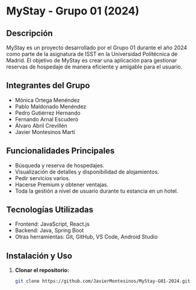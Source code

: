 # MyStay - Grupo 01 (2024)


## Descripción
MyStay es un proyecto desarrollado por el Grupo 01 durante el año 2024 como parte de la asignatura de ISST en la Universidad Politécnica de Madrid. El objetivo de MyStay es crear una aplicación para gestionar reservas de hospedaje de manera eficiente y amigable para el usuario.

## Integrantes del Grupo
- Mónica Ortega Menéndez
- Pablo Maldonado Menéndez
- Pedro Gutiérrez Hernando
- Fernando Arnal Escudero
- Álvaro Abril Crevillén
- Javier Montesinos Martí

## Funcionalidades Principales
- Búsqueda y reserva de hospedajes.
- Visualización de detalles y disponibilidad de alojamientos.
- Pedir servicios varios.
- Hacerse Premium y obtener ventajas.
- Toda la gestión a nivel de usuario durante tu estancia en un hotel.

## Tecnologías Utilizadas
- Frontend: JavaScript, React.js
- Backend: Java, Spring Boot
- Otras herramientas: Git, GitHub, VS Code, Android Studio

## Instalación y Uso
1. **Clonar el repositorio:**
   ```bash
   git clone https://github.com/JavierMontesinos/MyStay-G01-2024.git
